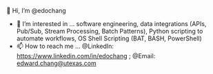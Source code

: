 <!---
edochang/edochang is a ✨ special ✨ repository because its `README.md` (this file) appears on your GitHub profile.
You can click the Preview link to take a look at your changes.
--->
👋 Hi, I’m @edochang
- 👀 I’m interested in ... software engineering, data integrations (APIs, Pub/Sub, Stream Processing, Batch Patterns), Python scripting to automate workflows, OS Shell Scripting (BAT, BASH, PowerShell)
- 📫 How to reach me ... @LinkedIn: https://www.linkedin.com/in/edochang ; @Email: edward.chang@utexas.com

<!--- Comment Profile Placeholders --->
<!---
- 🌱 I’m currently learning ...
- 💞️ I’m looking to collaborate on ...
--->
